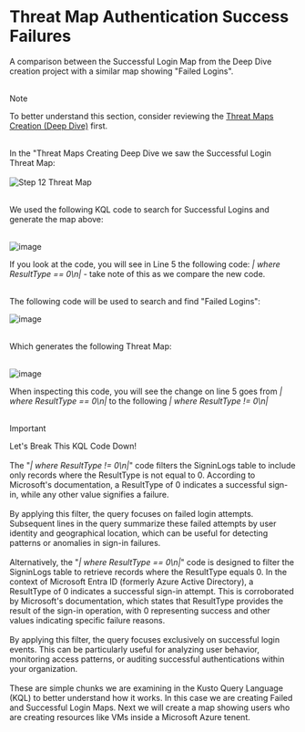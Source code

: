 # Threat Map Authentication Success Failures
A comparison between the Successful Login Map from the Deep Dive creation project with a similar map showing "Failed Logins".<BR><BR>

> [!note]
> To better understand this section, consider reviewing the [Threat Maps Creation (Deep Dive)](https://github.com/LCJones73/Threat-Maps-Creating-Deep-Dive) first.<BR><BR>

In the "Threat Maps Creating Deep Dive we saw the Successful Login Threat Map:<BR><BR>
![Step 12 Threat Map](https://github.com/user-attachments/assets/11864d80-bdab-4257-91da-54a150a485f0)<BR><BR>

We used the following KQL code to search for Successful Logins and generate the map above:<BR><BR>

![image](https://github.com/user-attachments/assets/b3667978-650b-44ee-9dbd-f8f0420c1e53)

If you look at the code, you will see in Line 5 the following code: _| where ResultType == 0\n|_ - take note of this as we compare the new code.<BR><BR>

The following code will be used to search and find "Failed Logins":

![image](https://github.com/user-attachments/assets/e2d4028c-8677-4aa5-b685-06efb945bfa6)<BR><BR>

Which generates the following Threat Map:<BR><BR>

![image](https://github.com/user-attachments/assets/8f0704a3-aaea-4336-b9f3-d24d9a9aeeee)

When inspecting this code, you will see the change on line 5 goes from _| where ResultType == 0\n|_ to the following _| where ResultType != 0\n|_ <BR><BR>

> [!IMPORTANT]
> Let's Break This KQL Code Down!<BR><BR>
> The "_| where ResultType != 0\n|_" code filters the SigninLogs table to include only records where the ResultType is not equal to 0. According to Microsoft's documentation, a ResultType of 0 indicates a successful sign-in, while any other value signifies a failure. <BR><BR>
> By applying this filter, the query focuses on failed login attempts. Subsequent lines in the query summarize these failed attempts by user identity and geographical location, which can be useful for detecting patterns or anomalies in sign-in failures.<BR><BR>
> Alternatively, the "_| where ResultType == 0\n|_" code is designed to filter the SigninLogs table to retrieve records where the ResultType equals 0. In the context of Microsoft Entra ID (formerly Azure Active Directory), a ResultType of 0 indicates a successful sign-in attempt. This is corroborated by Microsoft's documentation, which states that ResultType provides the result of the sign-in operation, with 0 representing success and other values indicating specific failure reasons.<BR><BR>
> By applying this filter, the query focuses exclusively on successful login events. This can be particularly useful for analyzing user behavior, monitoring access patterns, or auditing successful authentications within your organization.<BR><BR>
These are simple chunks we are examining in the Kusto Query Language (KQL) to better understand how it works. In this case we are creating Failed and Successful Login Maps. Next we will create a map showing users who are creating resources like VMs inside a Microsoft Azure tenent.
